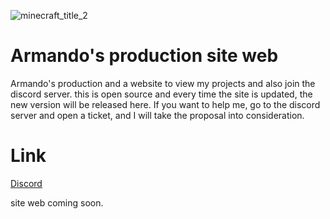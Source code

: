 ![minecraft_title_2](https://github.com/armandopazzo/Armando-s-Production/assets/132507352/b5b535e1-cd47-4d70-a357-9d7a5edbbcb0)
# Armando's production site web
Armando's production and a website to view my projects and also join the discord server.
this is open source and every time the site is updated, the new version will be released here.
If you want to help me, go to the discord server and open a ticket, and I will take the proposal into consideration.

# Link
[Discord](https://discord.gg/cvCpVmkjTF)

site web coming soon.
